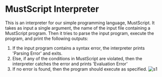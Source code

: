 MustScript Interpreter
=========
This is an interpreter for our simple programming language, MustScript.
It takes as input a single argument, the name of the input file containing a MustScript program. 
Then it tries to parse the input program, execute the program, and print the following outputs:
1. If the input program contains a syntax error, the interpreter prints 'Parsing Error' and exits.
2. Else, if any of the conditions in MustScript are violated, then the interpreter catches the error and 
prints 'Evaluation Error'
3. If no error is found, then the program should execute as specified.
![s1](https://raw.github.com/kevinkeyjkw/307hw4/master/Screenshot1.jpg)

